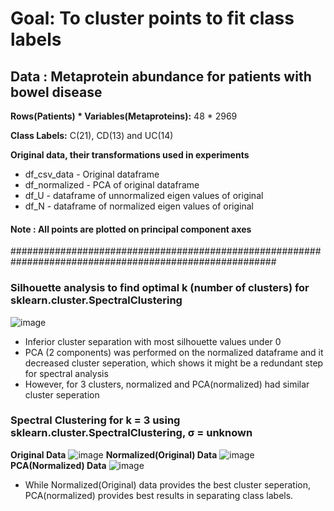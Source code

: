 # Goal: To cluster points to fit class labels

## Data : Metaprotein abundance for patients with bowel disease

**Rows(Patients) * Variables(Metaproteins):** 48 * 2969

**Class Labels:** C(21), CD(13) and UC(14)

**Original data, their transformations used in experiments**

* df_csv_data - Original dataframe
* df_normalized - PCA of original dataframe
* df_U - dataframe of unnormalized eigen values of original
* df_N - dataframe of normalized eigen values of original

#### Note : All points are plotted on principal component axes
########################################################################################################

### Silhouette analysis to find optimal k (number of clusters) for sklearn.cluster.SpectralClustering

![image](https://user-images.githubusercontent.com/57228346/196411321-a0a08f03-f8b9-4352-a540-85c5390a6251.png)

* Inferior cluster separation with most silhouette values under 0
* PCA (2 components) was performed on the normalized dataframe and it decreased cluster seperation, which shows it might be a redundant step for spectral analysis
* However, for 3 clusters, normalized and PCA(normalized) had similar cluster seperation

### Spectral Clustering for k = 3 using sklearn.cluster.SpectralClustering, σ = unknown

**Original Data**
  ![image](https://user-images.githubusercontent.com/57228346/196416057-39a6b836-5962-44d8-8921-b0359cbf6ef5.png)
**Normalized(Original) Data**
  ![image](https://user-images.githubusercontent.com/57228346/196416087-52ddd985-1c95-4bdb-a13f-6c64975d244c.png)
**PCA(Normalized) Data**
  ![image](https://user-images.githubusercontent.com/57228346/196416119-bd3beeae-d5da-4386-918c-2fc0a40fb241.png)
  
* While Normalized(Original) data provides the best cluster seperation, PCA(normalized) provides best results in separating class labels.



